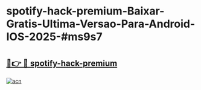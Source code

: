# spotify-hack-premium-Baixar-Gratis-Ultima-Versao-Para-Android-IOS-2025-#ms9s7

# <h2><a href="https://ainizakaria.my?title=spotify-hack-premium&ref=25M">🔗👉 🔴 spotify-hack-premium</a></h2>

[![acn](https://github.com/user-attachments/assets/0f9c940e-d8b0-45ae-aac7-cd30a18b3e1c)](https://ainizakaria.my?title=spotify-hack-premium&ref=25M)

